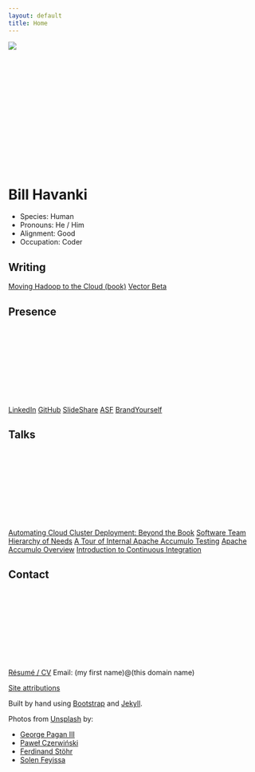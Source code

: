 ```yaml
---
layout: default
title: Home
---
```


<div class="row mt-md-3">
  <div class="col-md d-flex flex-wrap align-items-center" style="min-height: 250px">
    <img src="https://s.gravatar.com/avatar/0d3f2e75b439a8bfcb1a452b1def288f?s=200" class="m-auto d-block">
  </div>
  <div class="col-md d-flex flex-wrap align-items-center">
<h1 class="display-4">Bill Havanki</h1>
  </div>
</div>

<div class="row mt-md-2">
  <div class="col d-flex flex-wrap justify-content-center display-text">
    <ul class="list-group list-group-flush">
      <li class="list-group-item py-0">Species: Human</li>
      <li class="list-group-item py-0">Pronouns: He / Him</li>
      <li class="list-group-item py-0">Alignment: Good</li>
      <li class="list-group-item py-0">Occupation: Coder</li>
    </ul>
  </div>
</div>

<div class="row info-section mt-md-4">
  <div class="col-md-5 order-1 d-flex flex-wrap align-items-end justify-content-end info-pic-1">
    <h2 class="d-block">Writing</h2>
  </div>
  <div class="col-md order-2 list-group list-group-flush py-2">
    <a href="https://mh2c.com/" class="list-group-item py-1">Moving Hadoop to the Cloud (book)</a>
    <a href="https://vectorbeta.wordpress.com/" class="list-group-item py-1">Vector Beta</a>
  </div>
</div>

<div class="row info-section mt-md-4">
  <div class="col-md-7 order-1 d-flex flex-wrap align-items-end justify-content-end info-pic-2" style="min-height: 200px">
    <h2 class="d-block">Presence</h2>
  </div>
  <div class="col-md order-2 list-group list-group-flush py-2">
    <a href="https://www.linkedin.com/in/billhavanki" class="list-group-item py-1">LinkedIn</a>
    <a href="https://github.com/bhavanki" class="list-group-item py-1">GitHub</a>
    <a href="https://www.slideshare.net/BillHavanki" class="list-group-item py-1">SlideShare</a>
    <a href="https://people.apache.org/~bhavanki/" class="list-group-item py-1">ASF</a>
    <a href="https://billhavanki.brandyourself.com?source=home" class="list-group-item py-1">BrandYourself</a>
  </div>
</div>

<div class="row info-section mt-md-4">
  <div class="col-md-5 order-1 d-flex flex-wrap align-items-end justify-content-end info-pic-3" style="min-height: 200px">
    <h2 class="d-block">Talks</h2>
  </div>
  <div class="col-md order-2 list-group list-group-flush py-2">
    <a href="https://cdn.oreillystatic.com/en/assets/1/event/261/Automating%20cloud%20cluster%20deployment_%20Beyond%20the%20book%20Presentation.pptx" class="list-group-item py-1">Automating Cloud Cluster Deployment: Beyond the Book</a>
    <a href="https://www.slideshare.net/BillHavanki/software-team-hierarchy-of-needs" class="list-group-item py-1">Software Team Hierarchy of Needs</a>
    <a href="https://www.slideshare.net/BillHavanki/a-tour-of-internal-accumulo-testing" class="list-group-item py-1">A Tour of Internal Apache Accumulo Testing</a>
    <a href="https://www.slideshare.net/BillHavanki/apache-accumulo-overview-35305563" class="list-group-item py-1">Apache Accumulo Overview</a>
    <a href="https://www.slideshare.net/BillHavanki/introduction-to-continuous-integration-32778556" class="list-group-item py-1">Introduction to Continuous Integration</a>
  </div>
</div>

<div class="row info-section mt-md-4">
  <div class="col-md-7 order-1 d-flex flex-wrap align-items-end justify-content-end info-pic-4" style="min-height: 200px">
    <h2 class="d-block">Contact</h2>
  </div>
  <div class="col-md order-2 list-group list-group-flush py-2">
    <a href="resume.html" class="list-group-item py-1">Résumé / CV</a>
    <span class="list-group-item py-1">Email: (my first name)@(this domain name)</span>
  </div>
</div>

<div class="row mt-md-4 mb-md-5">
  <div class="col">
    <p class="text-right">
      <a href="#siteAttributions" data-toggle="collapse" aria-expanded="false" aria-controls="siteAttributions">Site attributions</a>
    </p>
    <div class="collapse" id="siteAttributions">
      <div class="card card-body">
        <p>
          Built by hand using <a href="https://getbootstrap.com/">Bootstrap</a> and <a href="https://jekyllrb.com/">Jekyll</a>.
        </p>
        <p>
          Photos from <a href="https://unsplash.com/wallpapers/design/pattern?utm_source=unsplash&amp;utm_medium=referral&amp;utm_content=creditCopyText">Unsplash</a> by:
        </p>
        <ul>
          <li><a href="https://unsplash.com/@gpthree?utm_source=unsplash&amp;utm_medium=referral&amp;utm_content=creditCopyText">George Pagan III</a></li>
          <li><a href="https://unsplash.com/@pawel_czerwinski?utm_source=unsplash&amp;utm_medium=referral&amp;utm_content=creditCopyText">Paweł Czerwiński</a></li>
          <li><a href="https://unsplash.com/@fellowferdi?utm_source=unsplash&amp;utm_medium=referral&amp;utm_content=creditCopyText">Ferdinand Stöhr</a></li>
          <li><a href="https://unsplash.com/@solenfeyissa?utm_source=unsplash&amp;utm_medium=referral&amp;utm_content=creditCopyText">Solen Feyissa</a></li>
        </ul>
      </div>
    </div>
  </div>
</div>
